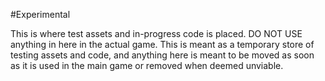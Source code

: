 #Experimental

This is where test assets and in-progress code is placed. DO NOT USE anything in here in the actual game. This is meant as a temporary store of testing assets and code, and anything here is meant to be moved as soon as it is used in the main game or removed when deemed unviable.